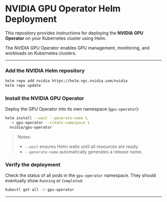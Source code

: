 # NVIDIA GPU Operator Helm Deployment

This repository provides instructions for deploying the **NVIDIA GPU Operator** on your Kubernetes cluster using Helm.

The NVIDIA GPU Operator enables GPU management, monitoring, and workloads on Kubernetes clusters.

---

### Add the NVIDIA Helm repository

```bash
helm repo add nvidia https://helm.ngc.nvidia.com/nvidia
helm repo update
````

### Install the NVIDIA GPU Operator

Deploy the GPU Operator into its own namespace (`gpu-operator`):

```bash
helm install --wait --generate-name \
  -n gpu-operator --create-namespace \
  nvidia/gpu-operator
```

> Notes:
>
> * `--wait` ensures Helm waits until all resources are ready.
> * `--generate-name` automatically generates a release name.

### Verify the deployment

Check the status of all pods in the `gpu-operator` namespace. They should eventually show `Running` or `Completed`:

```bash
kubectl get all -n gpu-operator
```

---